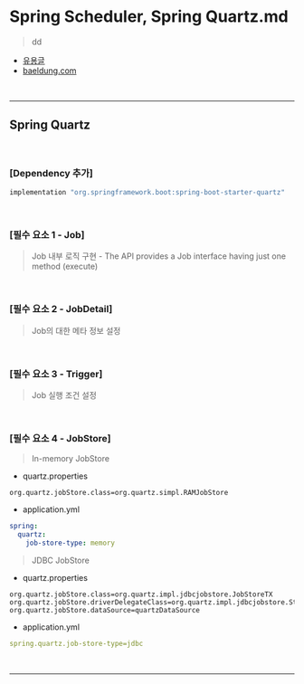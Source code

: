# Spring Scheduler, Spring Quartz.md
> dd 
* [유용글](https://sabarada.tistory.com/113?category=803157)
* [baeldung.com](https://www.baeldung.com/spring-quartz-schedule)

<br>
<hr>

## Spring Quartz
####

<br>

### [Dependency 추가]

```gradle
implementation "org.springframework.boot:spring-boot-starter-quartz"
```

<br>

### [필수 요소 1 - Job]
> Job 내부 로직 구현 - The API provides a Job interface having just one method (execute)

<br>

### [필수 요소 2 - JobDetail]
> Job의 대한 메타 정보 설정

<br>

### [필수 요소 3 - Trigger]
> Job 실행 조건 설정

<br>

### [필수 요소 4 - JobStore]
> In-memory JobStore
* quartz.properties
```properties
org.quartz.jobStore.class=org.quartz.simpl.RAMJobStore
```
* application.yml
```yml
spring:
  quartz:
    job-store-type: memory
```
> JDBC JobStore
* quartz.properties
```properties
org.quartz.jobStore.class=org.quartz.impl.jdbcjobstore.JobStoreTX
org.quartz.jobStore.driverDelegateClass=org.quartz.impl.jdbcjobstore.StdJDBCDelegate
org.quartz.jobStore.dataSource=quartzDataSource
```
* application.yml
```yml
spring.quartz.job-store-type=jdbc
```

<br>
<hr>
<br>

